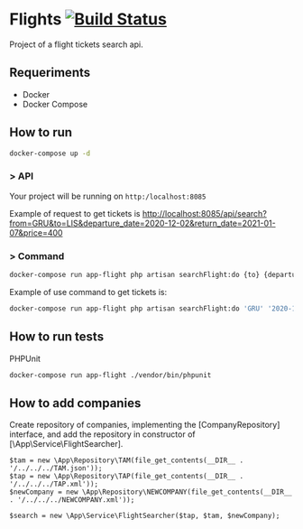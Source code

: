 Flights [![Build Status](https://travis-ci.org/luanpcweb/flights.svg?branch=master)](https://travis-ci.org/luanpcweb/flights)
======

Project of a flight tickets search api.

## Requeriments

* Docker
* Docker Compose

## How to run

```bash
docker-compose up -d
```

### > API
Your project will be running on `http:/localhost:8085`

Example of request to get tickets is [http://localhost:8085/api/search?from=GRU&to=LIS&departure_date=2020-12-02&return_date=2021-01-07&price=400](http://localhost:8085/api/search?from=GRU&to=LIS&departure_date=2020-12-02&return_date=2021-01-07&price=400)

### > Command

```bash
docker-compose run app-flight php artisan searchFlight:do {to} {departure_date}
```

Example of use command to get tickets is:

```bash
docker-compose run app-flight php artisan searchFlight:do 'GRU' '2020-12-02'
```

## How to run tests

PHPUnit

```bash
docker-compose run app-flight ./vendor/bin/phpunit
```

## How to add companies

Create repository of companies, implementing the [CompanyRepository] interface, and add the repository in constructor of [\App\Service\FlightSearcher].

```
$tam = new \App\Repository\TAM(file_get_contents(__DIR__ . '/../../../TAM.json'));
$tap = new \App\Repository\TAP(file_get_contents(__DIR__ . '/../../../TAP.xml'));
$newCompany = new \App\Repository\NEWCOMPANY(file_get_contents(__DIR__ . '/../../../NEWCOMPANY.xml'));

$search = new \App\Service\FlightSearcher($tap, $tam, $newCompany);

```
